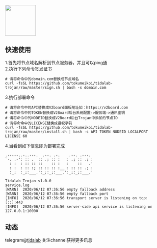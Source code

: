 <img src='https://github.com/tokumeikoi/tidalab-trojan/raw/master/img/tidalab.png' width='100px' align='center'>

## 快速使用

1.首先将节点域名解析到节点服务器，并且可以ping通  
2.执行下列命令签发证书

```
# 请将命令中的domain.com替换成节点域名
curl -fsSL https://github.com/tokumeikoi/tidalab-trojan/raw/master/sign.sh | bash -s domain.com
```

3.执行部署命令

```
# 请将命令中的API替换成V2board面板地址如：https://v2board.com
# 请将命令中的TOKEN替换成V2Board后台系统配置->服务端->通讯密钥
# 请将命令中的NODEID替换成V2Board后台Trojan中添加的节点ID
# 请将命令中的LICENSE替换成授权字符
curl -fsSL https://github.com/tokumeikoi/tidalab-trojan/raw/master/install.sh | bash -s API TOKEN NODEID LOCALPORT LICENSE 60
```

4.当看到如下信息即为部署完成

```
.-----..-..---.  .--. .-.    .--. .---.
`-. .-': :: .  :: .; :: :   : .; :: .; :
  : :  : :: :: ::    :: :   :    ::   .'
  : :  : :: :; :: :: :: :__ : :: :: .; :
  :_;  :_;:___.':_;:_;:___.':_;:_;:___.'

Tidalab Trojan v1.0.0
service.log
[WARN]  2020/06/12 07:36:56 empty fallback address
[WARN]  2020/06/12 07:36:56 empty fallback port
[INFO]  2020/06/12 07:36:56 transport server is listening on tcp: [::]:443
[INFO]  2020/06/12 07:36:56 server-side api service is listening on 127.0.0.1:10000
```

## 动态

telegram@[tidalab](https://t.me/tidalab)
关注channel获得更多讯息